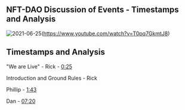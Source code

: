 

## NFT-DAO Discussion of Events - Timestamps and Analysis

![2021-06-25](https://user-images.githubusercontent.com/25156451/123429978-844c6100-d5bf-11eb-9063-8698b95afd8c.png)(https://www.youtube.com/watch?v=T0pq7GkmtJ8)

 ## Timestamps and Analysis

"We are Live" - Rick - [0:25](https://youtu.be/T0pq7GkmtJ8?t=25)

Introduction and Ground Rules - Rick

Phillip - [1:43](https://youtu.be/T0pq7GkmtJ8?t=103)

Dan - [07:20](https://youtu.be/T0pq7GkmtJ8?t=440)
